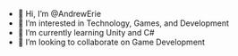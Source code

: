 - 👋 Hi, I’m @AndrewErie
- 👀 I’m interested in Technology, Games, and Development
- 🌱 I’m currently learning Unity and C#
- 💞️ I’m looking to collaborate on Game Development

<!---
AndrewErie/AndrewErie is a ✨ special ✨ repository because its `README.md` (this file) appears on your GitHub profile.
You can click the Preview link to take a look at your changes.
--->
